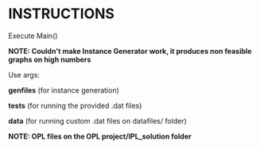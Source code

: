 # INSTRUCTIONS
Execute Main()

**NOTE: Couldn't make Instance Generator work, it produces non feasible graphs on high numbers**

Use args:

**genfiles** (for instance generation)

**tests** (for running the provided .dat files)

**data** (for running custom .dat files on datafiles/ folder)

**NOTE: OPL files on the OPL project/IPL_solution folder**
